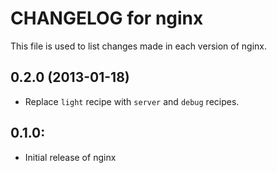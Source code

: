 # CHANGELOG for nginx

This file is used to list changes made in each version of nginx.

## 0.2.0 (2013-01-18)

* Replace `light` recipe with `server` and `debug` recipes.

## 0.1.0:

* Initial release of nginx
